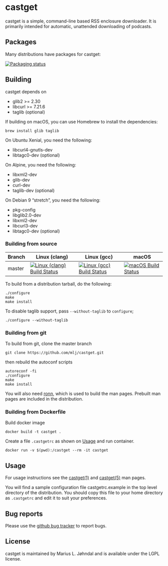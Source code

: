 # castget

castget is a simple, command-line based RSS enclosure downloader. It is
primarily intended for automatic, unattended downloading of podcasts.

## Packages

Many distributions have packages for castget:

[![Packaging status](https://repology.org/badge/vertical-allrepos/castget.svg?header=castget)](https://repology.org/project/castget/versions)  

## Building

castget depends on

  * glib2 >= 2.30
  * libcurl >= 7.21.6
  * taglib (optional)

If building on macOS, you can use Homebrew to install the dependencies:

```shell
brew install glib taglib
```

On Ubuntu Xenial, you need the following:

  * libcurl4-gnutls-dev
  * libtagc0-dev (optional)

On Alpine, you need the following:

  * libxml2-dev
  * glib-dev
  * curl-dev
  * taglib-dev (optional)

On Debian 9 “stretch”, you need the following:

  * pkg-config
  * libglib2.0-dev
  * libxml2-dev
  * libcurl3-dev
  * libtagc0-dev (optional)

### Building from source

| Branch | Linux (clang) | Linux (gcc) | macOS |
|--------|---------------|-------------|-------|
|master|[![Linux (clang) Build Status](https://travis-matrix-badges.herokuapp.com/repos/mlj/castget/branches/master/2)](https://travis-ci.org/mlj/castget)|[![Linux (gcc) Build Status](https://travis-matrix-badges.herokuapp.com/repos/mlj/castget/branches/master/3)](https://travis-ci.org/mlj/castget)|[![macOS Build Status](https://travis-matrix-badges.herokuapp.com/repos/mlj/castget/branches/master/1)](https://travis-ci.org/mlj/castget)|

To build from a distribution tarball, do the following:

```shell
./configure
make
make install
```

To disable taglib support, pass `--without-taglib` to `configure`;

```shell
./configure --without-taglib
```

### Building from git

To build from git, clone the master branch

```shell
git clone https://github.com/mlj/castget.git
```

then rebuild the autoconf scripts

```shell
autoreconf -fi
./configure
make
make install
```

You will also need [ronn](http://rtomayko.github.io/ronn/), which is used to
build the man pages. Prebuilt man pages are included in the distribution.

### Building from Dockerfile

Build docker image

```
docker build -t castget .
```

Create a file `.castgetrc` as shown on [Usage](Usage) and run container.

```
docker run -v $(pwd):/castget --rm -it castget
```

## Usage

For usage instructions see the
[castget(1)](http://mlj.github.io/castget/castget.1.html) and
[castget(5)](http://mlj.github.io/castget/castgetrc.5.html) man pages.

You will find a sample configuration file castgetrc.example in the top level
directory of the distribution. You should copy this file to your home directory
as `.castgetrc` and edit it to suit your preferences.

## Bug reports

Please use the [github bug tracker](https://github.com/mlj/castget/issues) to
report bugs.

## License

castget is maintained by Marius L. Jøhndal and is available under the LGPL license.
